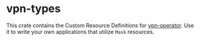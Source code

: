 # vpn-types
This crate contains the Custom Resource Definitions for [vpn-operator](https://github.com/thavlik/vpn-operator/). Use it to write your own applications that utilize `Mask` resources.